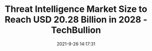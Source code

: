 ---
"title": "Threat Intelligence Market Size to Reach USD 20.28 Billion in 2028 - TechBullion"
"date": "2021-9-26 14:17:31"
"feed_name": "GOOGLENEWSINDUSTRIAL"
"feed_website": "https://news.google.com/search?q=industrial%2Bincident&hl=en-US&gl=US&ceid=US:en"
"feed_rss": "https://news.google.com/rss/search?q=industrial%2Bincident&hl=en-US&gl=US&ceid=US:en"
"link": "https://techbullion.com/threat-intelligence-market-size-to-reach-usd-20-28-billion-in-2028/"
"file": "_posts/2021-1-1-b1cae60dd82bd146dd01d0a2842440d48813033d.md"
"accident": "0"
"drilling": "0"
"dead": "0"
"injured": "0"
"where": "unknown site"
"place": "unknown place"
---